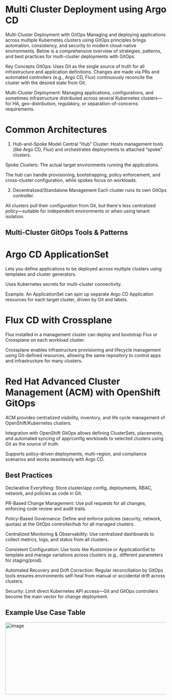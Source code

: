 # Multi Cluster Deployment using Argo CD

Multi-Cluster Deployment with GitOps
Managing and deploying applications across multiple Kubernetes clusters using GitOps principles brings automation, consistency, and security to modern cloud-native environments. Below is a comprehensive overview of strategies, patterns, and best practices for multi-cluster deployments with GitOps.

Key Concepts
GitOps: Uses Git as the single source of truth for all infrastructure and application definitions. Changes are made via PRs and automated controllers (e.g., Argo CD, Flux) continuously reconcile the cluster with the desired state from Git.

Multi-Cluster Deployment: Managing applications, configurations, and sometimes infrastructure distributed across several Kubernetes clusters—for HA, geo-distribution, regulatory, or separation-of-concerns requirements.

# Common Architectures
1. Hub-and-Spoke Model
Central “Hub” Cluster: Hosts management tools (like Argo CD, Flux) and orchestrates deployments to attached “spoke” clusters.

Spoke Clusters: The actual target environments running the applications.

The hub can handle provisioning, bootstrapping, policy enforcement, and cross-cluster configuration, while spokes focus on workloads.

2. Decentralized/Standalone Management
Each cluster runs its own GitOps controller.

All clusters pull their configuration from Git, but there's less centralized policy—suitable for independent environments or when using tenant isolation.

## Multi-Cluster GitOps Tools & Patterns
# Argo CD ApplicationSet
Lets you define applications to be deployed across multiple clusters using templates and cluster generators.

Uses Kubernetes secrets for multi-cluster connectivity.

Example: An ApplicationSet can spin up separate Argo CD Application resources for each target cluster, driven by Git and labels.

# Flux CD with Crossplane
Flux installed in a management cluster can deploy and bootstrap Flux or Crossplane on each workload cluster.

Crossplane enables infrastructure provisioning and lifecycle management using Git-defined resources, allowing the same repository to control apps and infrastructure for many clusters.

# Red Hat Advanced Cluster Management (ACM) with OpenShift GitOps
ACM provides centralized visibility, inventory, and life cycle management of OpenShift/Kubernetes clusters.

Integration with OpenShift GitOps allows defining ClusterSets, placements, and automated syncing of app/config workloads to selected clusters using Git as the source of truth.

Supports policy-driven deployments, multi-region, and compliance scenarios and works seamlessly with Argo CD.

## Best Practices
Declarative Everything: Store cluster/app config, deployments, RBAC, network, and policies as code in Git.

PR-Based Change Management: Use pull requests for all changes, enforcing code review and audit trails.

Policy-Based Governance: Define and enforce policies (security, network, quotas) at the GitOps controller/hub for all managed clusters.

Centralized Monitoring & Observability: Use centralized dashboards to collect metrics, logs, and status from all clusters.

Consistent Configuration: Use tools like Kustomize or ApplicationSet to template and manage variations across clusters (e.g., different parameters for staging/prod).

Automated Recovery and Drift Correction: Regular reconciliation by GitOps tools ensures environments self-heal from manual or accidental drift across clusters.

Security: Limit direct Kubernetes API access—Git and GitOps controllers become the main vector for change deployment.

## Example Use Case Table
<img width="808" height="225" alt="image" src="https://github.com/user-attachments/assets/0f55ef3b-963b-4f54-b7e1-5c59a3d48f13" />
